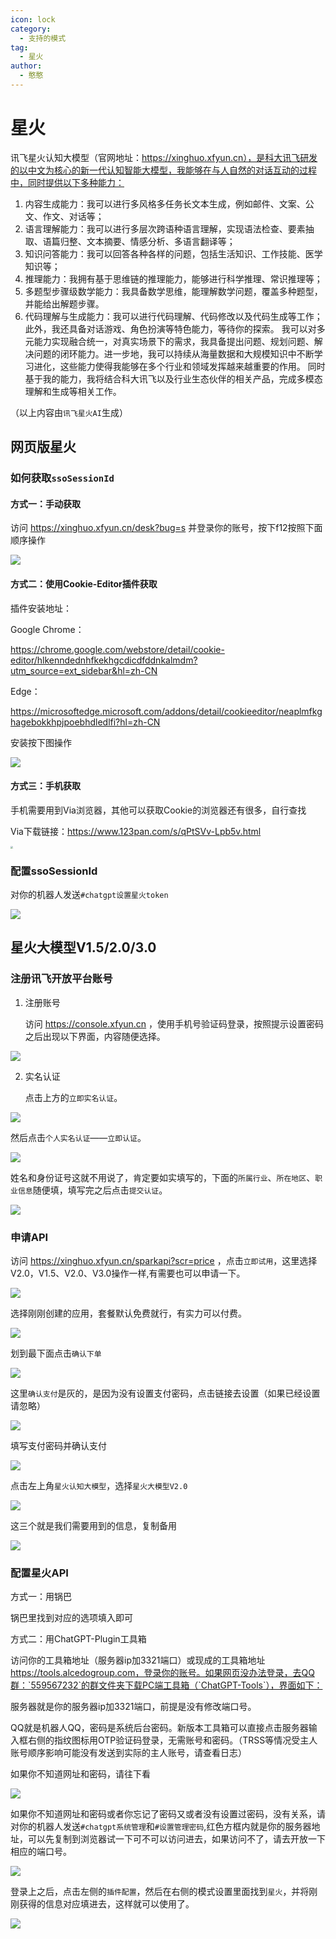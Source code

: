 ```yaml
---
icon: lock
category:
  - 支持的模式
tag:
  - 星火
author:
  - 憨憨
---
```


# 星火

讯飞星火认知大模型（官网地址：https://xinghuo.xfyun.cn），是科大讯飞研发的以中文为核心的新一代认知智能大模型，我能够在与人自然的对话互动的过程中，同时提供以下多种能力：

1. 内容生成能力：我可以进行多风格多任务长文本生成，例如邮件、文案、公文、作文、对话等；
2. 语言理解能力：我可以进行多层次跨语种语言理解，实现语法检查、要素抽取、语篇归整、文本摘要、情感分析、多语言翻译等；
3. 知识问答能力：我可以回答各种各样的问题，包括生活知识、工作技能、医学知识等；
4. 推理能力：我拥有基于思维链的推理能力，能够进行科学推理、常识推理等；
5. 多题型步骤级数学能力：我具备数学思维，能理解数学问题，覆盖多种题型，并能给出解题步骤。
6. 代码理解与生成能力：我可以进行代码理解、代码修改以及代码生成等工作； 此外，我还具备对话游戏、角色扮演等特色能力，等待你的探索。 我可以对多元能力实现融合统一，对真实场景下的需求，我具备提出问题、规划问题、解决问题的闭环能力。进一步地，我可以持续从海量数据和大规模知识中不断学习进化，这些能力使得我能够在多个行业和领域发挥越来越重要的作用。 同时基于我的能力，我将结合科大讯飞以及行业生态伙伴的相关产品，完成多模态理解和生成等相关工作。

（以上内容由`讯飞星火AI`生成）
## 网页版星火

### 如何获取`ssoSessionId`

#### 方式一：手动获取

访问 https://xinghuo.xfyun.cn/desk?bug=s 并登录你的账号，按下f12按照下面顺序操作

![](../guide/image/Xinghuo-ssoSessionId-1.png)

#### 方式二：使用Cookie-Editor插件获取

插件安装地址：

Google Chrome：

https://chrome.google.com/webstore/detail/cookie-editor/hlkenndednhfkekhgcdicdfddnkalmdm?utm_source=ext_sidebar&hl=zh-CN

Edge：

https://microsoftedge.microsoft.com/addons/detail/cookieeditor/neaplmfkghagebokkhpjpoebhdledlfi?hl=zh-CN

安装按下图操作

![](../guide/image/Xinghuo-ssoSessionId-2.png)

#### 方式三：手机获取

手机需要用到Via浏览器，其他可以获取Cookie的浏览器还有很多，自行查找

Via下载链接：https://www.123pan.com/s/qPtSVv-Lpb5v.html

<img src="../guide/image/Xinghuo-ssoSessionId-3.png" style="zoom: 25%;" />

### 配置ssoSessionId

对你的机器人发送`#chatgpt设置星火token`

![](../guide/image/SetXinghuo-ssoSessionId.png)

## 星火大模型V1.5/2.0/3.0

### 注册讯飞开放平台账号

1. 注册账号

   访问 https://console.xfyun.cn ，使用手机号验证码登录，按照提示设置密码之后出现以下界面，内容随便选择。

![](../guide/image/Xinghuo-API-CreateApp.png)

2. 实名认证

   点击上方的`立即实名认证`。

![](../guide/image/Xinghuo-API-ShiMing-1.png)

然后点击`个人实名认证`——`立即认证`。

![](../guide/image/Xinghuo-API-ShiMing-2.png)

姓名和身份证号这就不用说了，肯定要如实填写的，下面的`所属行业`、`所在地区`、`职业信息`随便填，填写完之后点击`提交认证`。

![](../guide/image/Xinghuo-API-ShiMing-3.png)

### 申请API

访问 https://xinghuo.xfyun.cn/sparkapi?scr=price ，点击`立即试用`，这里选择V2.0，V1.5、V2.0、V3.0操作一样,有需要也可以申请一下。

![](../guide/image/Xinghuo-API-Apply-1.png)

选择刚刚创建的应用，套餐默认免费就行，有实力可以付费。

![](../guide/image/Xinghuo-API-Apply-2.png)

划到最下面点击`确认下单`

![](../guide/image/Xinghuo-API-Apply-3.png)

这里`确认支付`是灰的，是因为没有设置支付密码，点击链接去设置（如果已经设置请忽略）

![](../guide/image/Xinghuo-API-Apply-4.png)

填写支付密码并确认支付

![](../guide/image/Xinghuo-API-Apply-5.png)



点击左上角`星火认知大模型`，选择`星火大模型V2.0`

![](../guide/image/Xinghuo-API-Apply-6.png)

这三个就是我们需要用到的信息，复制备用

![](../guide/image/Xinghuo-API-Apply-7.png)

### 配置星火API

方式一：用锅巴

锅巴里找到对应的选项填入即可

方式二：用ChatGPT-Plugin工具箱

访问你的工具箱地址（服务器ip加3321端口）或现成的工具箱地址 https://tools.alcedogroup.com，登录你的账号。如果网页没办法登录，去QQ群：`559567232`的群文件夹下载PC端工具箱（`ChatGPT-Tools`），界面如下：

服务器就是你的服务器ip加3321端口，前提是没有修改端口号。

QQ就是机器人QQ，密码是系统后台密码。新版本工具箱可以直接点击服务器输入框右侧的指纹图标用OTP验证码登录，无需账号和密码。（TRSS等情况受主人账号顺序影响可能没有发送到实际的主人账号，请查看日志）

如果你不知道网址和密码，请往下看

![](../guide/image/SetXinghuo-API-1.png)

如果你不知道网址和密码或者你忘记了密码又或者没有设置过密码，没有关系，请对你的机器人发送`#chatgpt系统管理`和`#设置管理密码`,红色方框内就是你的服务器地址，可以先复制到浏览器试一下可不可以访问进去，如果访问不了，请去开放一下相应的端口号。

![](../guide/image/SetXinghuo-API-3.png)

登录上之后，点击左侧的`插件配置`，然后在右侧的模式设置里面找到`星火`，并将刚刚获得的信息对应填进去，这样就可以使用了。

![](../guide/image/SetXinghuo-API-2.png)
